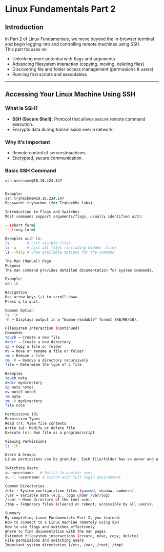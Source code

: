 # Linux Fundamentals Part 2

## Introduction
In Part 2 of Linux Fundamentals, we move beyond the in-browser terminal and begin logging into and controlling remote machines using SSH.  
This part focuses on:

- Unlocking more potential with flags and arguments  
- Advancing filesystem interaction (copying, moving, deleting files)  
- Discovering file and folder access management (permissions & users)  
- Running first scripts and executables  

---

## Accessing Your Linux Machine Using SSH

### What is SSH?
- **SSH (Secure Shell):** Protocol that allows secure remote command execution.  
- Encrypts data during transmission over a network.  

### Why It’s Important
- Remote control of servers/machines.  
- Encrypted, secure communication.  

### Basic SSH Command
```bash
ssh username@10.10.224.147


Example:
ssh tryhackme@10.10.224.147
Password: tryhackme (for TryHackMe labs).

Introduction to Flags and Switches
Most commands support arguments/flags, usually identified with:

- (short form)
-- (long form)

Examples with ls:
ls        # List visible files
ls -a     # List all files (including hidden .file)
ls --help # Show available options for the command

The Man (Manual) Page
Purpose
The man command provides detailed documentation for system commands.

Example:
man ls

Navigation
Use arrow keys (↓) to scroll down.
Press q to quit.

Common Option
ls -lh
-h → Displays output in a “human-readable” format (KB/MB/GB).

Filesystem Interaction (Continued)
Commands
touch → Create a new file
mkdir → Create a new directory
cp → Copy a file or folder
mv → Move or rename a file or folder
rm → Remove a file
rm -R → Remove a directory recursively
file → Determine the type of a file

Examples
touch note
mkdir mydirectory
cp note note2
mv note2 note3
rm note
rm -R mydirectory
file note

Permissions 101
Permission Types
Read (r): View file contents
Write (w): Modify or delete file
Execute (x): Run file as a program/script

Viewing Permissions
ls -lh

Users & Groups
Linux permissions can be granular. Each file/folder has an owner and a group.

Switching Users
su <username>   # Switch to another user
su -l <username> # Switch with full login environment

Common Directories
/etc → System configuration files (passwd, shadow, sudoers).
/var → Variable data (e.g., logs under /var/log).
/root → Home directory of the root user.
/tmp → Temporary files (cleared on reboot, accessible by all users).

Summary
By completing Linux Fundamentals Part 2, you learned:
How to connect to a Linux machine remotely using SSH
How to use flags and switches effectively
Where to find documentation with the man pages
Extended filesystem interactions (create, move, copy, delete)
File permissions and switching users
Important system directories (/etc, /var, /root, /tmp)
